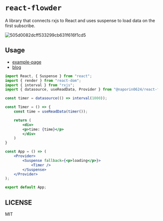 # `react-flowder`

A library that connects rxjs to React and uses suspense to load data on the first subscribe.

![505d0082dcff533299cb631f616f1cd5](https://user-images.githubusercontent.com/32933709/145654002-6ae8b5ee-ebce-45ab-9af7-3894e4450f10.gif)



## Usage
- [example-page](https://packages-sigma.vercel.app/)
- [blog](https://naporitan.hatenablog.com/entry/2022/03/23/194002)


```jsx
import React, { Suspense } from "react";
import { render } from "react-dom";
import { interval } from "rxjs";
import { datasource, useReadData, Provider } from "@naporin0624/react-flowder";

const timer = datasource(() => interval(1000));

const Timer = () => {
	const time = useReadData(timer());

	return (
		<div>
	    <p>time: {time}</p>
		</div>
	)
}

const App = () => (
	<Provider>
		<Suspense fallback={<p>loading</p>}>
			<Timer />
		</Suspense>
	</Provider>
);

export default App;
```
## LICENSE

MIT

